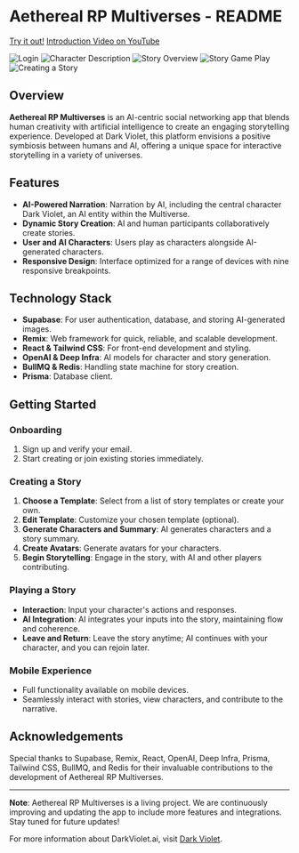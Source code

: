 # Aethereal RP Multiverses - README

[Try it out!](https://aethereal.darkviolet.ai/)
[Introduction Video on YouTube](https://youtu.be/07ATZej1uSc?si=78FhkNCnju93CIhr)

![Login](https://sodvgvqfukkmhxsoyfbs.supabase.co/storage/v1/object/public/images/aetherealImages/aetherealRP1.png?t=2023-12-17T20%3A40%3A53.399Z "Login to Aethereal")
![Character Description](https://sodvgvqfukkmhxsoyfbs.supabase.co/storage/v1/object/public/images/aetherealImages/aetherealRP2.png "Character Description")
![Story Overview](https://sodvgvqfukkmhxsoyfbs.supabase.co/storage/v1/object/public/images/aetherealImages/aetherealRP3.png "Story Overview")
![Story Game Play](https://sodvgvqfukkmhxsoyfbs.supabase.co/storage/v1/object/public/images/aetherealImages/aetherealRP4.png "Story Game Play")
![Creating a Story](https://sodvgvqfukkmhxsoyfbs.supabase.co/storage/v1/object/public/images/aetherealImages/aetherealRP5.png "Creating a New Story")

## Overview

**Aethereal RP Multiverses** is an AI-centric social networking app that blends human creativity with artificial intelligence to create an engaging storytelling experience. Developed at Dark Violet, this platform envisions a positive symbiosis between humans and AI, offering a unique space for interactive storytelling in a variety of universes.

## Features

- **AI-Powered Narration**: Narration by AI, including the central character Dark Violet, an AI entity within the Multiverse.
- **Dynamic Story Creation**: AI and human participants collaboratively create stories.
- **User and AI Characters**: Users play as characters alongside AI-generated characters.
- **Responsive Design**: Interface optimized for a range of devices with nine responsive breakpoints.

## Technology Stack

- **Supabase**: For user authentication, database, and storing AI-generated images.
- **Remix**: Web framework for quick, reliable, and scalable development.
- **React & Tailwind CSS**: For front-end development and styling.
- **OpenAI & Deep Infra**: AI models for character and story generation.
- **BullMQ & Redis**: Handling state machine for story creation.
- **Prisma**: Database client.

## Getting Started

### Onboarding

1. Sign up and verify your email.
2. Start creating or join existing stories immediately.

### Creating a Story

1. **Choose a Template**: Select from a list of story templates or create your own.
2. **Edit Template**: Customize your chosen template (optional).
3. **Generate Characters and Summary**: AI generates characters and a story summary.
4. **Create Avatars**: Generate avatars for your characters.
5. **Begin Storytelling**: Engage in the story, with AI and other players contributing.

### Playing a Story

- **Interaction**: Input your character's actions and responses.
- **AI Integration**: AI integrates your inputs into the story, maintaining flow and coherence.
- **Leave and Return**: Leave the story anytime; AI continues with your character, and you can rejoin later.

### Mobile Experience

- Full functionality available on mobile devices.
- Seamlessly interact with stories, view characters, and contribute to the narrative.

## Acknowledgements

Special thanks to Supabase, Remix, React, OpenAI, Deep Infra, Prisma, Tailwind CSS, BullMQ, and Redis for their invaluable contributions to the development of Aethereal RP Multiverses.

---

**Note**: Aethereal RP Multiverses is a living project. We are continuously improving and updating the app to include more features and integrations. Stay tuned for future updates!

For more information about DarkViolet.ai, visit [Dark Violet](http://darkviolet.ai).
